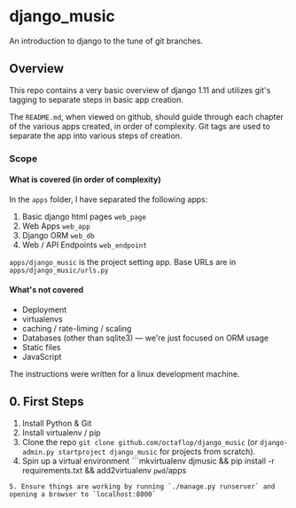 # django_music

An introduction to django to the tune of git branches.

## Overview

This repo contains a very basic overview of django 1.11 and utilizes git's tagging to separate steps in basic app creation.

The `README.md`, when viewed on github, should guide through each chapter of the various apps created, in order of complexity. Git tags are used to separate the app into various steps of creation.

### Scope

#### What is covered (in order of complexity)

In the `apps` folder, I have separated the following apps:

1. Basic django html pages `web_page`
2. Web Apps `web_app`
3. Django ORM `web_db`
4. Web / API Endpoints `web_endpoint`

`apps/django_music` is the project setting app. Base URLs are in `apps/django_music/urls.py`

#### What's not covered

* Deployment
* virtualenvs
* caching / rate-liming / scaling
* Databases (other than sqlite3) — we're just focused on ORM usage
* Static files
* JavaScript

The instructions were written for a linux development machine.

## 0. First Steps

1. Install Python & Git
2. Install virtualenv / pip
3. Clone the repo `git clone github.com/octaflop/django_music` (or `django-admin.py startproject django_music` for projects from scratch).
4. Spin up a virtual environment ```mkvirtualenv djmusic && pip install -r requirements.txt && add2virtualenv `pwd`/apps
```
5. Ensure things are working by running `./manage.py runserver` and opening a browser to `localhost:8000`
